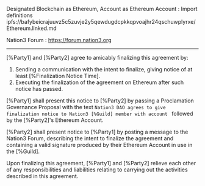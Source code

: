 Designated Blockchain as Ethereum, Account as Ethereum Account
: Import definitions ipfs://bafybeicrajuuvz5c5zuvje2y5qewdugdcpkkqpvoajhr24qschuwplyrxe/Ethereum.linked.md

Nation3 Forum
: https://forum.nation3.org

---

[%Party1] and [%Party2] agree to amicably finalizing this agreement by:

1. Sending a communication with the intent to finalize, giving notice of at least [%Finalization Notice Time].
2. Executing the finalization of the agreement on Ethereum after such notice has passed.

[%Party1] shall present this notice to [%Party2] by passing a Proclamation Governance Proposal with the text `Nation3 DAO agrees to give finalization notice to Nation3 [%Guild] member with account ` followed by the [%Party2]'s Ethereum Account.

[%Party2] shall present notice to [%Party1] by posting a message to the Nation3 Forum, describing the intent to finalize the agreement and containing a valid signature produced by their Ethereum Account in use in the [%Guild].

Upon finalizing this agreement, [%Party1] and [%Party2] relieve each other of any responsibilities and liabilities relating to carrying out the activities described in this agreement.
